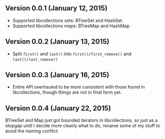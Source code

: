 Version 0.0.1 (January 12, 2015)
-------------------------------
* Supported libcollections sets: BTreeSet and HashSet.
* Supported libcollections maps: BTreeMap and HashMap.

Version 0.0.2 (January 13, 2015)
--------------------------------
* Split `first()` and `last()` into `first()/first_remove()` and `last()/last_remove()`

Version 0.0.3 (January 16, 2015)
--------------------------------
* Entire API overhauled to be more consistent with those found in libcollections,
though things are not in final form yet.

Version 0.0.4 (January 22, 2015)
--------------------------------
BTreeSet and Map just got bounded iterators in libcollections, so just as a stopgap
until I decide more clearly what to do, rename some of my stuff to avoid the
naming conflict.
